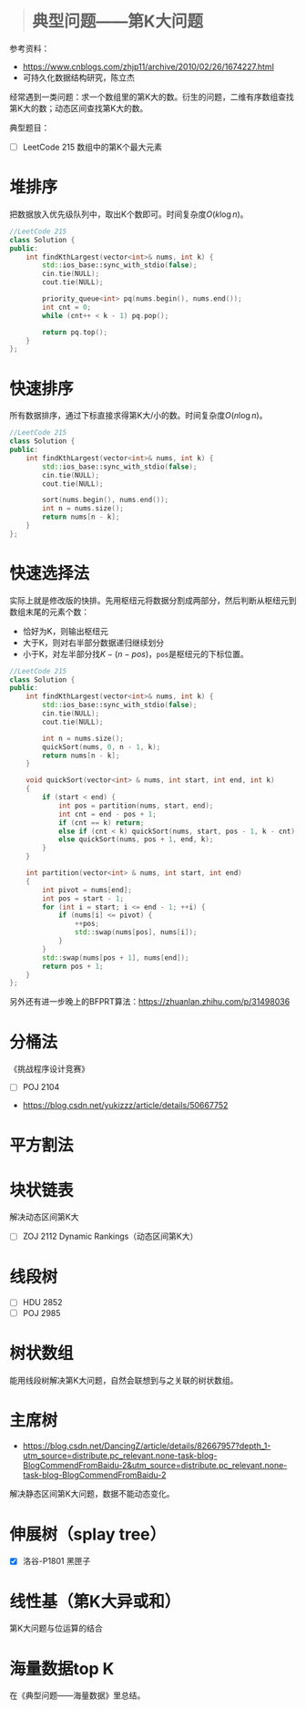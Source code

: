 > # 典型问题——第K大问题

参考资料：

* https://www.cnblogs.com/zhjp11/archive/2010/02/26/1674227.html
* 可持久化数据结构研究，陈立杰

经常遇到一类问题：求一个数组里的第K大的数。衍生的问题，二维有序数组查找第K大的数；动态区间查找第K大的数。

典型题目：

- [ ] LeetCode 215  数组中的第K个最大元素

# 堆排序

把数据放入优先级队列中，取出K个数即可。时间复杂度$O(k \log n)$。

```c++
//LeetCode 215
class Solution {
public:
    int findKthLargest(vector<int>& nums, int k) {
        std::ios_base::sync_with_stdio(false);
        cin.tie(NULL);
        cout.tie(NULL);

        priority_queue<int> pq(nums.begin(), nums.end());
        int cnt = 0;
        while (cnt++ < k - 1) pq.pop();

        return pq.top();        
    }
};
```

# 快速排序

所有数据排序，通过下标直接求得第K大/小的数。时间复杂度$O(n \log n)$。

```c++
//LeetCode 215
class Solution {
public:
    int findKthLargest(vector<int>& nums, int k) {
        std::ios_base::sync_with_stdio(false);
        cin.tie(NULL);
        cout.tie(NULL);

        sort(nums.begin(), nums.end());
        int n = nums.size();
        return nums[n - k];       
    }
};
```

# 快速选择法

实际上就是修改版的快排。先用枢纽元将数据分割成两部分，然后判断从枢纽元到数组末尾的元素个数：

* 恰好为K，则输出枢纽元
* 大于K，则对右半部分数据递归继续划分
* 小于K，对左半部分找$K - (n - pos)$，`pos`是枢纽元的下标位置。

```c++
//LeetCode 215
class Solution {
public:
    int findKthLargest(vector<int>& nums, int k) {
        std::ios_base::sync_with_stdio(false);
        cin.tie(NULL);
        cout.tie(NULL);

        int n = nums.size();
        quickSort(nums, 0, n - 1, k);
        return nums[n - k];     
    }

    void quickSort(vector<int> & nums, int start, int end, int k)
    {
        if (start < end) {
            int pos = partition(nums, start, end);
            int cnt = end - pos + 1;
            if (cnt == k) return;
            else if (cnt < k) quickSort(nums, start, pos - 1, k - cnt);
            else quickSort(nums, pos + 1, end, k);
        }
    }

    int partition(vector<int> & nums, int start, int end)
    {
        int pivot = nums[end];
        int pos = start - 1;
        for (int i = start; i <= end - 1; ++i) {
            if (nums[i] <= pivot) {
                ++pos;
                std::swap(nums[pos], nums[i]);
            }
        }
        std::swap(nums[pos + 1], nums[end]);
        return pos + 1;
    }
};
```

另外还有进一步晚上的BFPRT算法：https://zhuanlan.zhihu.com/p/31498036

# 分桶法

《挑战程序设计竞赛》

- [ ] POJ 2104

* https://blog.csdn.net/yukizzz/article/details/50667752

# 平方割法





# 块状链表

解决动态区间第K大

- [ ] ZOJ 2112 Dynamic Rankings（动态区间第K大）



# 线段树

- [ ] HDU 2852
- [ ] POJ 2985

# 树状数组

能用线段树解决第K大问题，自然会联想到与之关联的树状数组。

# 主席树

* https://blog.csdn.net/DancingZ/article/details/82667957?depth_1-utm_source=distribute.pc_relevant.none-task-blog-BlogCommendFromBaidu-2&utm_source=distribute.pc_relevant.none-task-blog-BlogCommendFromBaidu-2

解决静态区间第K大问题，数据不能动态变化。

# 伸展树（splay tree）

- [x] 洛谷-P1801 黑匣子



# 线性基（第K大异或和）

第K大问题与位运算的结合



# 海量数据top K

在《典型问题——海量数据》里总结。
